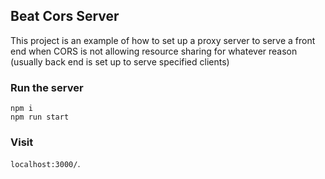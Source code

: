 ## Beat Cors Server
This project is an example of how to set up a proxy server to serve a front end when CORS is not allowing resource sharing for whatever reason (usually back end is set up to serve specified clients)

### Run the server
```
npm i
npm run start
```

### Visit 
`localhost:3000/`.

